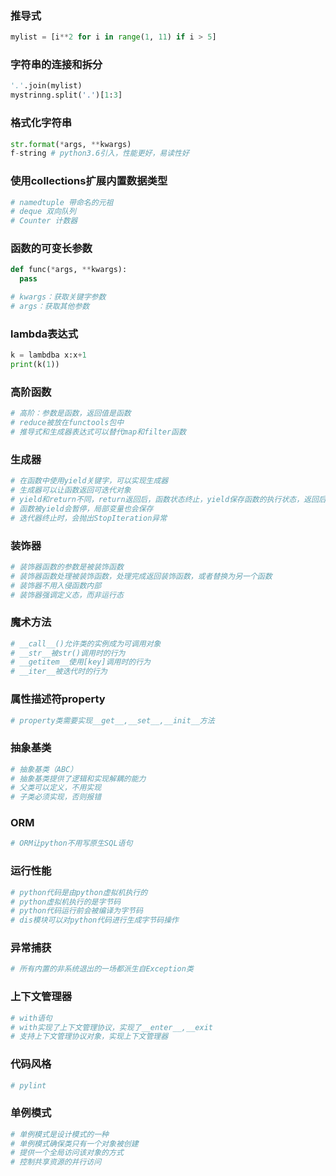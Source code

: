 ### 推导式

```python
mylist = [i**2 for i in range(1, 11) if i > 5]
```

### 字符串的连接和拆分

```python
'.'.join(mylist)
mystrinng.split('.')[1:3]
```

### 格式化字符串

```python
str.format(*args, **kwargs)
f-string # python3.6引入，性能更好，易读性好
```

### 使用collections扩展内置数据类型

```python
# namedtuple 带命名的元祖
# deque 双向队列
# Counter 计数器
```

### 函数的可变长参数

```python
def func(*args, **kwargs):
  pass

# kwargs：获取关键字参数
# args：获取其他参数
```

### lambda表达式

```python
k = lambdba x:x+1
print(k(1))
```

### 高阶函数

```python
# 高阶：参数是函数，返回值是函数
# reduce被放在functools包中
# 推导式和生成器表达式可以替代map和filter函数
```

### 生成器

```python
# 在函数中使用yield关键字，可以实现生成器
# 生成器可以让函数返回可迭代对象
# yield和return不同，return返回后，函数状态终止，yield保存函数的执行状态，返回后，函数回到之前那保存的状态继续执行
# 函数被yield会暂停，局部变量也会保存
# 迭代器终止时，会抛出StopIteration异常
```

### 装饰器

```python
# 装饰器函数的参数是被装饰函数
# 装饰器函数处理被装饰函数，处理完成返回装饰函数，或者替换为另一个函数
# 装饰器不用入侵函数内部
# 装饰器强调定义态，而非运行态
```

### 魔术方法

```python
# __call__()允许类的实例成为可调用对象
# __str__被str()调用时的行为
# __getitem__使用[key]调用时的行为
# __iter__被迭代时的行为
```

### 属性描述符property

```python
# property类需要实现__get__,__set__,__init__方法
```

### 抽象基类

```python
# 抽象基类（ABC）
# 抽象基类提供了逻辑和实现解耦的能力
# 父类可以定义，不用实现
# 子类必须实现，否则报错
```

### ORM

```python
# ORM让python不用写原生SQL语句
```

### 运行性能

```python
# python代码是由python虚拟机执行的
# python虚拟机执行的是字节码
# python代码运行前会被编译为字节码
# dis模块可以对python代码进行生成字节码操作
```

### 异常捕获

```python
# 所有内置的非系统退出的一场都派生自Exception类
```

### 上下文管理器

```python
# with语句
# with实现了上下文管理协议，实现了__enter__,__exit
# 支持上下文管理协议对象，实现上下文管理器
```

### 代码风格

```python
# pylint
```

### 单例模式

```python
# 单例模式是设计模式的一种
# 单例模式确保类只有一个对象被创建
# 提供一个全局访问该对象的方式
# 控制共享资源的并行访问
```